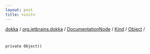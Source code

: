 ```yaml
---
layout: post
title: <init>
---
```

[dokka](../../../../index.md) / [org.jetbrains.dokka](../../../index.md) / [DocumentationNode](../../index.md) / [Kind](../index.md) / [Object](index.md) / [<init>](_init_.md)

# <init>

```
private Object()
```
